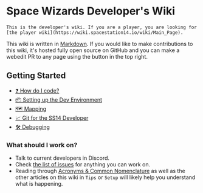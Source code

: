 # Space Wizards Developer's Wiki

```admonish warning "Players beware"
This is the developer's wiki. If you are a player, you are looking for [the player wiki](https://wiki.spacestation14.io/wiki/Main_Page).
```

This wiki is written in [Markdown](https://docs.requarks.io/en/editors/markdown). If you would like to make contributions to this wiki, it's hosted fully open source on GitHub and you can make a webedit PR to any page using the button in the top right.

## Getting Started

- [❓ How do I code?](en/general-development/setup/howdoicode.md)
- [📦 Setting up the Dev Environment](en/general-development/setup/setting-up-a-development-environment.md)
- [🗺 Mapping](en/space-station-14/mapping.md)
- [📈 Git for the SS14 Developer](en/general-development/setup/git-for-the-ss14-developer.md)
- [🛠 Debugging](en/general-development/tips/debugging.md)

### What should I work on?

* Talk to current developers in Discord.
* Check [the list of issues](https://github.com/space-wizards/space-station-14/issues?q=is%3Aissue+is%3Aopen+sort%3Aupdated-desc) for anything you can work on.
* Reading through [Acronyms & Common Nomenclature](en/general-development/codebase-info/acronyms-and-nomenclature.md) as well as the other articles on this wiki in `Tips` or `Setup` will likely help you understand what is happening.